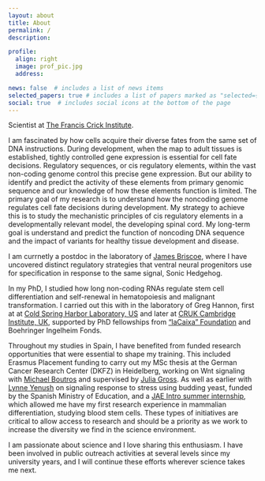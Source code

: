 ```yaml
---
layout: about
title: About
permalink: /
description: 

profile:
  align: right
  image: prof_pic.jpg
  address:

news: false  # includes a list of news items
selected_papers: true # includes a list of papers marked as "selected={true}"
social: true  # includes social icons at the bottom of the page
---
```


Scientist at [The Francis Crick Institute](https://www.crick.ac.uk/research/find-a-researcher/joaquina-delas-vives).

I am fascinated by how cells acquire their diverse fates from the same set of DNA instructions. During development, when the map to adult tissues is established, tightly controlled gene expression is essential for cell fate decisions. Regulatory sequences, or cis regulatory elements, within the vast non-coding genome control this precise gene expression. But our ability to identify and predict the activity of these elements from primary genomic sequence and our knowledge of how these elements function is limited. The primary goal of my research is to understand how the noncoding genome regulates cell fate decisions during development. My strategy to achieve this is to study the mechanistic principles of cis regulatory elements in a developmentally relevant model, the developing spinal cord. My long-term goal is understand and predict the function of noncoding DNA sequence and the impact of variants for healthy tissue development and disease.

I am currnetly a postdoc in the laboratory of [James Briscoe](https://briscoelab.org/), where I have uncovered distinct regulatory strategies that ventral neural progenitors use for specification in response to the same signal, Sonic Hedgehog. 

In my PhD, I studied how long non-coding RNAs regulate stem cell differentiation and self-renewal in hematopoiesis and malignant transformation. I carried out this with in the laboratory of Greg Hannon, first at at [Cold Spring Harbor Laboratory, US](https://www.cshl.edu/phd-program/) and later at [CRUK Cambridge Institute, UK](https://www.cruk.cam.ac.uk/), supported by PhD fellowships from [“laCaixa” Foundation](https://fundacionlacaixa.org/en/la-caixa-foundation-postgraduate-fellowships-abroad) and Boehringer Ingelheim Fonds. 

Throughout my studies in Spain, I have benefited from funded research opportunities that were essential to shape my training. This included Erasmus Placement funding to carry out my MSc thesis at the German Cancer Research Center (DKFZ) in Heidelberg, working on Wnt signaling with [Michael Boutros](https://www.dkfz.de/en/signaling/index.php) and supervised by [Julia Gross](https://www.extracellular-signaling-lab.de/). As well as earlier with [Lynne Yenush](http://www.ibmcp.csic.es/es/personas/lynneibmcpupves) on signaling response to stress using budding yeast, funded by the Spanish Ministry of Education, and a [JAE Intro summer internship](https://www.csic.es/en/training-and-employment/training-research-personnel/bachelor%E2%80%99s-degree/scholarships-for-starting-a-research-career-csic%E2%80%99s-jae-intro), which allowed me have my first research experience in mammalian differentiation, studying blood stem cells. These types of initiatives are critical to allow access to research and should be a priority as we work to increase the diversity we find in the science environment.

I am passionate about science and I love sharing this enthusiasm. I have been involved in public outreach activities at several levels since my university years, and I will continue these efforts wherever science takes me next. 
